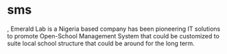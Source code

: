 # sms
, Emerald Lab is a Nigeria based company has been pioneering IT solutions to promote Open-School Management System that could be customized to suite local school structure that could be around for the long term.
